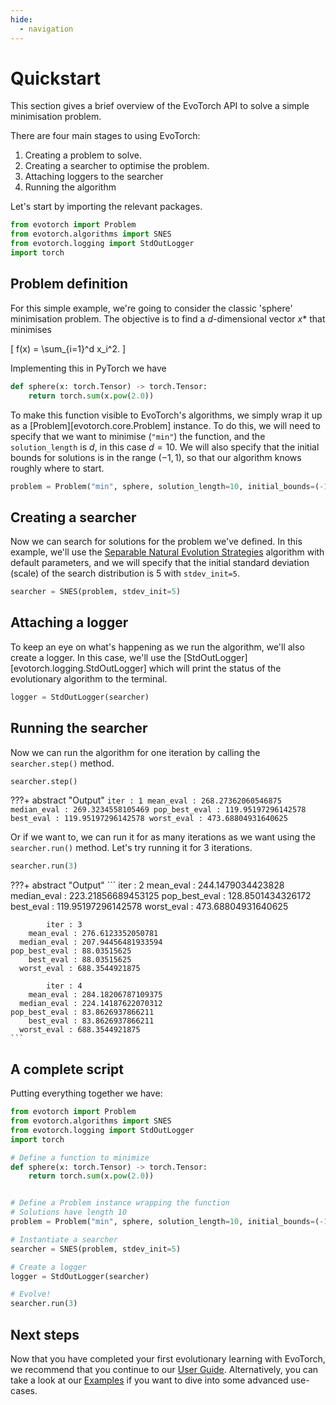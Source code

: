 ```yaml
---
hide:
  - navigation
---
```

# Quickstart

This section gives a brief overview of the EvoTorch API to solve a simple minimisation problem.

There are four main stages to using EvoTorch:

1. Creating a problem to solve.
2. Creating a searcher to optimise the problem.
3. Attaching loggers to the searcher
4. Running the algorithm

Let's start by importing the relevant packages.


```python
from evotorch import Problem
from evotorch.algorithms import SNES
from evotorch.logging import StdOutLogger
import torch
```


## Problem definition

For this simple example, we're going to consider the classic 'sphere' minimisation problem. The objective is to find a $d$-dimensional vector $x*$ that minimises

\[
f(x) = \sum_{i=1}^d x_i^2.
\]

Implementing this in PyTorch we have


```python
def sphere(x: torch.Tensor) -> torch.Tensor:
    return torch.sum(x.pow(2.0))
```

To make this function visible to EvoTorch's algorithms, we simply wrap it up as a [Problem][evotorch.core.Problem] instance. To do this, we will need to specify that we want to minimise (`"min"`) the function, and the `solution_length` is $d$, in this case $d=10$. We will also specify that the initial bounds for solutions is in the range $(-1, 1)$, so that our algorithm knows roughly where to start.


```python
problem = Problem("min", sphere, solution_length=10, initial_bounds=(-1, 1))
```

## Creating a searcher

Now we can search for solutions for the problem we've defined. In this example, we'll use the [Separable Natural Evolution Strategies](http://citeseerx.ist.psu.edu/viewdoc/download?doi=10.1.1.300.1836&rep=rep1&type=pdf) algorithm with default parameters, and we will specify that the initial standard deviation (scale) of the search distribution is 5 with `stdev_init=5`.


```python
searcher = SNES(problem, stdev_init=5)
```

## Attaching a logger

To keep an eye on what's happening as we run the algorithm, we'll also create a logger. In this case, we'll use the [StdOutLogger][evotorch.logging.StdOutLogger] which will print the status of the evolutionary algorithm to the terminal.


```python
logger = StdOutLogger(searcher)
```

## Running the searcher

Now we can run the algorithm for one iteration by calling the `searcher.step()` method.


```python
searcher.step()
```

???+ abstract "Output"
    ```
            iter : 1
        mean_eval : 268.27362060546875
      median_eval : 269.3234558105469
    pop_best_eval : 119.95197296142578
        best_eval : 119.95197296142578
      worst_eval : 473.68804931640625
    ```

Or if we want to, we can run it for as many iterations as we want using the `searcher.run()` method. Let's try running it for 3 iterations.


```python
searcher.run(3)
```

???+ abstract "Output"
    ```
            iter : 2
        mean_eval : 244.1479034423828
      median_eval : 223.21856689453125
    pop_best_eval : 128.8501434326172
        best_eval : 119.95197296142578
      worst_eval : 473.68804931640625

            iter : 3
        mean_eval : 276.6123352050781
      median_eval : 207.94456481933594
    pop_best_eval : 88.03515625
        best_eval : 88.03515625
      worst_eval : 688.3544921875

            iter : 4
        mean_eval : 284.18206787109375
      median_eval : 224.14187622070312
    pop_best_eval : 83.8626937866211
        best_eval : 83.8626937866211
      worst_eval : 688.3544921875
    ```

## A complete script

Putting everything together we have:

```python
from evotorch import Problem
from evotorch.algorithms import SNES
from evotorch.logging import StdOutLogger
import torch

# Define a function to minimize
def sphere(x: torch.Tensor) -> torch.Tensor:
    return torch.sum(x.pow(2.0))


# Define a Problem instance wrapping the function
# Solutions have length 10
problem = Problem("min", sphere, solution_length=10, initial_bounds=(-1, 1))

# Instantiate a searcher
searcher = SNES(problem, stdev_init=5)

# Create a logger
logger = StdOutLogger(searcher)

# Evolve!
searcher.run(3)
```

## Next steps

Now that you have completed your first evolutionary learning with EvoTorch, we recommend that you continue to our [User Guide](user_guide/general_usage.md). Alternatively, you can take a look at our [Examples](examples/index.md) if you want to dive into some advanced use-cases.
